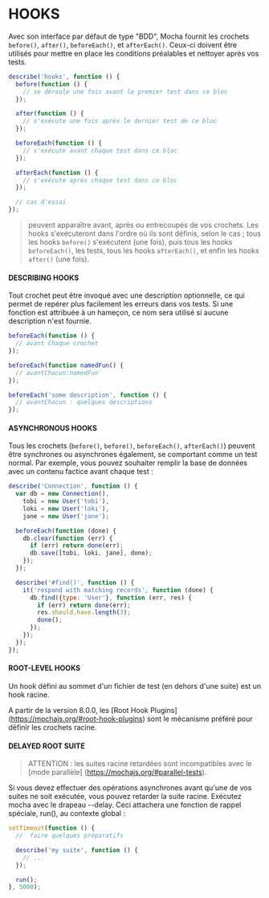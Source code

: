 # HOOKS


Avec son interface par défaut de type "BDD", Mocha fournit les crochets `before()`, `after()`, `beforeEach()`, et `afterEach()`. Ceux-ci doivent être utilisés pour mettre en place les conditions préalables et nettoyer après vos tests.

``` js
describe('hooks', function () {
  before(function () {
    // se déroule une fois avant le premier test dans ce bloc
  });

  after(function () {
    // s'exécute une fois après le dernier test de ce bloc
  });

  beforeEach(function () {
    // s'exécute avant chaque test dans ce bloc
  });

  afterEach(function () {
    // s'exécute après chaque test dans ce bloc
  });

  // cas d'essai
});
```

> peuvent apparaître avant, après ou entrecoupés de vos crochets. Les hooks s'exécuteront dans l'ordre où ils sont définis, selon le cas ; tous les hooks `before()` s'exécutent (une fois), puis tous les hooks `beforeEach()`, les tests, tous les hooks `afterEach()`, et enfin les hooks `after()` (une fois).

#### DESCRIBING HOOKS

Tout crochet peut être invoqué avec une description optionnelle, ce qui permet de repérer plus facilement les erreurs dans vos tests. Si une fonction est attribuée à un hameçon, ce nom sera utilisé si aucune description n'est fournie.


``` js
beforeEach(function () {
  // avant Chaque crochet
});

beforeEach(function namedFun() {
  // avantChacun:namedFun
});

beforeEach('some description', function () {
  // avantChacun : quelques descriptions
});
```

#### ASYNCHRONOUS HOOKS


Tous les crochets (`before()`, `before()`, `beforeEach()`, `afterEach()`) peuvent être synchrones ou asynchrones également, se comportant comme un test normal. Par exemple, vous pouvez souhaiter remplir la base de données avec un contenu factice avant chaque test :

``` js
describe('Connection', function () {
  var db = new Connection(),
    tobi = new User('tobi'),
    loki = new User('loki'),
    jane = new User('jane');

  beforeEach(function (done) {
    db.clear(function (err) {
      if (err) return done(err);
      db.save([tobi, loki, jane], done);
    });
  });

  describe('#find()', function () {
    it('respond with matching records', function (done) {
      db.find({type: 'User'}, function (err, res) {
        if (err) return done(err);
        res.should.have.length(3);
        done();
      });
    });
  });
});
```

#### ROOT-LEVEL HOOKS

Un hook défini au sommet d'un fichier de test (en dehors d'une suite) est un hook racine.

A partir de la version 8.0.0, les [Root Hook Plugins] (https://mochajs.org/#root-hook-plugins) sont le mécanisme préféré pour définir les crochets racine.

#### DELAYED ROOT SUITE

> ATTENTION : les suites racine retardées sont incompatibles avec le [mode parallèle] (https://mochajs.org/#parallel-tests).

Si vous devez effectuer des opérations asynchrones avant qu'une de vos suites ne soit exécutée, vous pouvez retarder la suite racine. Exécutez mocha avec le drapeau --delay. Ceci attachera une fonction de rappel spéciale, run(), au contexte global :

``` js
setTimeout(function () {
  //  faire quelques préparatifs

  describe('my suite', function () {
    // ...
  });

  run();
}, 5000);
```
